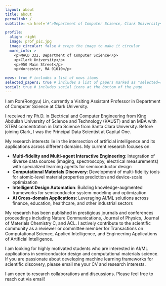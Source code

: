 ```yaml
---
layout: about
title: about
permalink: /
subtitle: <a href='#'>Department of Computer Science, Clark University</a>. ronlin@clarku.edu

profile:
  align: right
  image: prof_pic.jpg
  image_circular: false # crops the image to make it circular
  more_info: >
    <p>MACD 332, Department of Computer Science</p>
    <p>Clark University</p>
    <p>950 Main Street</p>
    <p>Worcester, MA 01610</p>

news: true # includes a list of news items
selected_papers: true # includes a list of papers marked as "selected={true}"
social: true # includes social icons at the bottom of the page
---
```


I am Ron(Rongyu) Lin, currently a Visiting Assistant Professor in Department of Computer Science at Clark University.

I received my Ph.D. in Electrical and Computer Engineering from King Abdullah University of Science and Technology (KAUST) and an MBA with STEM concentration in Data Science from Santa Clara University. Before joining Clark, I was the Principal Data Scientist at Capital One.

My research interests lie in the intersection of artificial intelligence and its applications across different domains. My current research focuses on:

- **Multi-fidelity and Multi-agent Interactive Engineering**: Integration of diverse data sources (imaging, spectroscopy, electrical measurements) with specialized learning agents for semiconductor design
- **Computational Materials Discovery**: Development of multi-fidelity tools for atomic-level material properties prediction and device-scale optimization
- **Intelligent Design Automation**: Building knowledge-augmented frameworks for semiconductor system modeling and optimization
- **AI Cross-domain Applications**: Leveraging AI/ML solutions across finance, education, healthcare, and other industrial sectors

My research has been published in prestigious journals and conferences proceedings including Nature Communications, Journal of Physics, Journal of Materials Chemistry C, and ACL. I actively contribute to the scientific community as a reviewer or committee member for Transactions on Computational Science, Applied Intelligence, and Engineering Applications of Artificial Intelligence.

I am looking for highly motivated students who are interested in AI/ML applications in semiconductor design and computational materials science. If you are passionate about developing machine learning frameworks for scientific discovery, please email me your CV and research interests.

I am open to research collaborations and discussions. Please feel free to reach out via email!